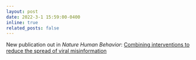 ```yaml
---
layout: post
date: 2022-3-1 15:59:00-0400
inline: true
related_posts: false
---
```


New publication out in <i>Nature Human Behavior</i>: <a href="https://www.nature.com/articles/s41562-022-01388-6">Combining interventions to reduce the spread of viral misinformation</a>
